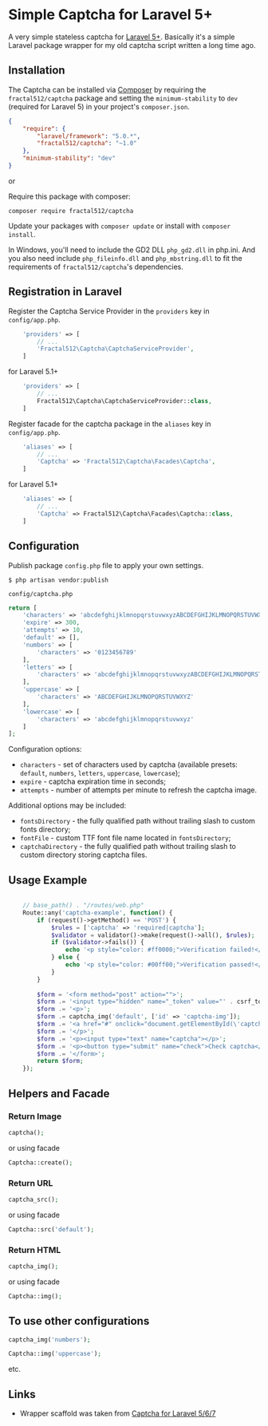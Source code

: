 # Simple Captcha for Laravel 5+
A very simple stateless captcha for [Laravel 5+](http://www.laravel.com/). Basically it's a simple Laravel package wrapper for my old captcha script written a long time ago.

## Installation
The Captcha can be installed via [Composer](http://getcomposer.org) by requiring the
`fractal512/captcha` package and setting the `minimum-stability` to `dev` (required for Laravel 5) in your
project's `composer.json`.

```json
{
    "require": {
        "laravel/framework": "5.0.*",
        "fractal512/captcha": "~1.0"
    },
    "minimum-stability": "dev"
}
```

or

Require this package with composer:
```
composer require fractal512/captcha
```

Update your packages with ```composer update``` or install with ```composer install```.

In Windows, you'll need to include the GD2 DLL `php_gd2.dll` in php.ini. And you also need include `php_fileinfo.dll` and `php_mbstring.dll` to fit the requirements of `fractal512/captcha`'s dependencies.

## Registration in Laravel
Register the Captcha Service Provider in the `providers` key in `config/app.php`.

```php
    'providers' => [
        // ...
        'Fractal512\Captcha\CaptchaServiceProvider',
    ]
```
for Laravel 5.1+
```php
    'providers' => [
        // ...
        Fractal512\Captcha\CaptchaServiceProvider::class,
    ]
```

Register facade for the captcha package in the `aliases` key in `config/app.php`.

```php
    'aliases' => [
        // ...
        'Captcha' => 'Fractal512\Captcha\Facades\Captcha',
    ]
```
for Laravel 5.1+
```php
    'aliases' => [
        // ...
        'Captcha' => Fractal512\Captcha\Facades\Captcha::class,
    ]
```

## Configuration
Publish package `config.php` file to apply your own settings.

```$ php artisan vendor:publish```

`config/captcha.php`

```php
return [
    'characters' => 'abcdefghijklmnopqrstuvwxyzABCDEFGHIJKLMNOPQRSTUVWXYZ0123456789',
    'expire' => 300,
    'attempts' => 10,
    'default' => [],
    'numbers' => [
        'characters' => '0123456789'
    ],
    'letters' => [
        'characters' => 'abcdefghijklmnopqrstuvwxyzABCDEFGHIJKLMNOPQRSTUVWXYZ'
    ],
    'uppercase' => [
        'characters' => 'ABCDEFGHIJKLMNOPQRSTUVWXYZ'
    ],
    'lowercase' => [
        'characters' => 'abcdefghijklmnopqrstuvwxyz'
    ]
];
```
Configuration options:
* `characters` - set of characters used by captcha (available presets: `default`, `numbers`, `letters`, `uppercase`, `lowercase`);
* `expire` - captcha expiration time in seconds;
* `attempts` - number of attempts per minute to refresh the captcha image.

Additional options may be included:
* `fontsDirectory` - the fully qualified path without trailing slash to custom fonts directory;
* `fontFile` - custom TTF font file name located in `fontsDirectory`;
* `captchaDirectory` - the fully qualified path without trailing slash to custom directory storing captcha files.

## Usage Example
```php

    // base_path() . "/routes/web.php"
    Route::any('captcha-example', function() {
        if (request()->getMethod() == 'POST') {
            $rules = ['captcha' => 'required|captcha'];
            $validator = validator()->make(request()->all(), $rules);
            if ($validator->fails()) {
                echo '<p style="color: #ff0000;">Verification failed!</p>';
            } else {
                echo '<p style="color: #00ff00;">Verification passed!</p>';
            }
        }
    
        $form = '<form method="post" action="">';
        $form .= '<input type="hidden" name="_token" value="' . csrf_token() . '">';
        $form .= '<p>';
        $form .= captcha_img('default', ['id' => 'captcha-img']);
        $form .= '<a href="#" onclick="document.getElementById(\'captcha-img\').src = \'/captcha/default?\' + Date.now()">Refresh</a>';
        $form .= '</p>';
        $form .= '<p><input type="text" name="captcha"></p>';
        $form .= '<p><button type="submit" name="check">Check captcha</button></p>';
        $form .= '</form>';
        return $form;
    });
```

## Helpers and Facade
### Return Image
```php
captcha();
```
or using facade
```php
Captcha::create();
```

### Return URL
```php
captcha_src();
```
or using facade
```php
Captcha::src('default');
```

### Return HTML
```php
captcha_img();
```
or using facade
```php
Captcha::img();
```

## To use other configurations
```php
captcha_img('numbers');

Captcha::img('uppercase');
```
etc.


## Links
* Wrapper scaffold was taken from [Captcha for Laravel 5/6/7](https://github.com/mewebstudio/captcha)
